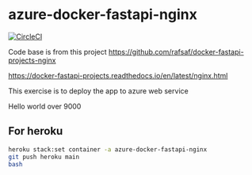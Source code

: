 # azure-docker-fastapi-nginx

[![CircleCI](https://dl.circleci.com/status-badge/img/gh/ray-chunkit-chung/azure-docker-fastapi-nginx/tree/main.svg?style=svg)](https://dl.circleci.com/status-badge/redirect/gh/ray-chunkit-chung/azure-docker-fastapi-nginx/tree/main)

Code base is from this project
<https://github.com/rafsaf/docker-fastapi-projects-nginx>

<https://docker-fastapi-projects.readthedocs.io/en/latest/nginx.html>

This exercise is to deploy the app to azure web service

Hello world over 9000



## For heroku

```bash
heroku stack:set container -a azure-docker-fastapi-nginx
git push heroku main
bash


